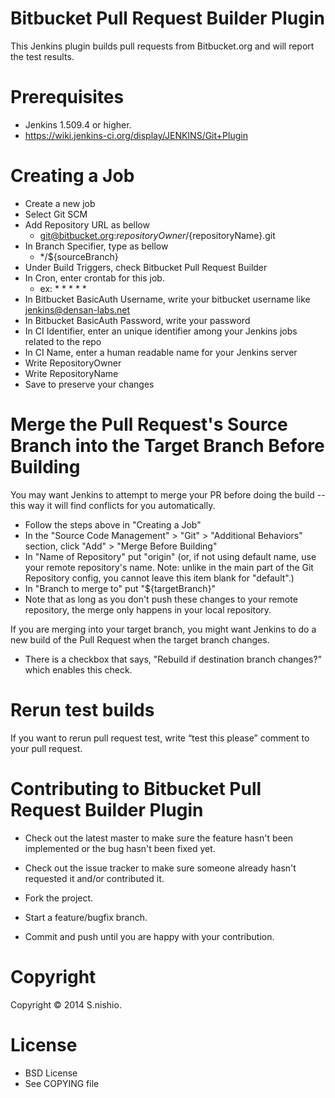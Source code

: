 Bitbucket Pull Request Builder Plugin
================================

This Jenkins plugin builds pull requests from Bitbucket.org and will report the test results.


Prerequisites
================================

- Jenkins 1.509.4 or higher.
- https://wiki.jenkins-ci.org/display/JENKINS/Git+Plugin


Creating a Job
=================================

- Create a new job
- Select Git SCM
- Add Repository URL as bellow
  - git@bitbucket.org:${repositoryOwner}/${repositoryName}.git
- In Branch Specifier, type as bellow
  - */${sourceBranch}
- Under Build Triggers, check Bitbucket Pull Request Builder
- In Cron, enter crontab for this job.
  - ex: * * * * *
- In Bitbucket BasicAuth Username, write your bitbucket username like jenkins@densan-labs.net
- In Bitbucket BasicAuth Password, write your password
- In CI Identifier, enter an unique identifier among your Jenkins jobs related to the repo
- In CI Name, enter a human readable name for your Jenkins server
- Write RepositoryOwner
- Write RepositoryName
- Save to preserve your changes

Merge the Pull Request's Source Branch into the Target Branch Before Building
==============================================================================
You may want Jenkins to attempt to merge your PR before doing the build -- this way it will find conflicts for you automatically.
- Follow the steps above in "Creating a Job"
- In the "Source Code Management" > "Git" > "Additional Behaviors" section, click "Add" > "Merge Before Building"
- In "Name of Repository" put "origin" (or, if not using default name, use your remote repository's name. Note: unlike in the main part of the Git Repository config, you cannot leave this item blank for "default".)
- In "Branch to merge to" put "${targetBranch}" 
- Note that as long as you don't push these changes to your remote repository, the merge only happens in your local repository.


If you are merging into your target branch, you might want Jenkins to do a new build of the Pull Request when the target branch changes.
- There is a checkbox that says, "Rebuild if destination branch changes?" which enables this check.


Rerun test builds
====================

If you want to rerun pull request test, write “test this please” comment to your pull request.




Contributing to Bitbucket Pull Request Builder Plugin
================================================

- Check out the latest master to make sure the feature hasn't been implemented or the bug hasn't been fixed yet.

- Check out the issue tracker to make sure someone already hasn't requested it and/or contributed it.

- Fork the project.

- Start a feature/bugfix branch.

- Commit and push until you are happy with your contribution.


Copyright
=============================

Copyright © 2014 S.nishio. 


License
=============================

- BSD License
- See COPYING file

